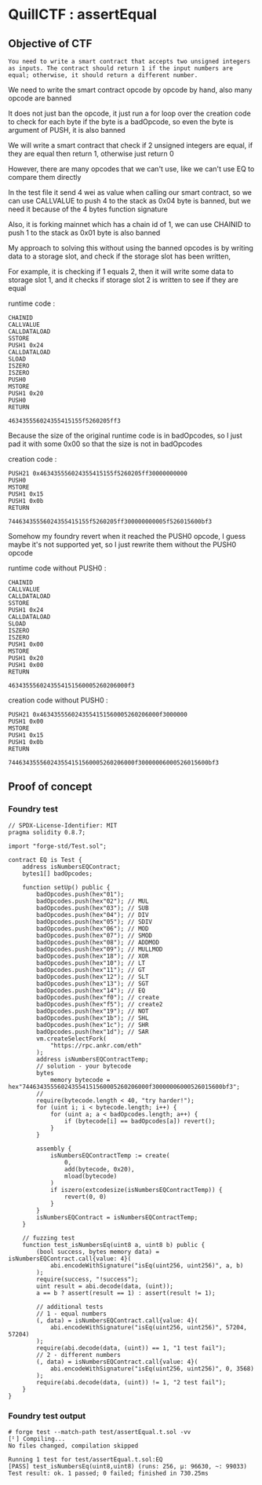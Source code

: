 # QuillCTF : assertEqual

## Objective of CTF
```
You need to write a smart contract that accepts two unsigned integers as inputs. The contract should return 1 if the input numbers are equal; otherwise, it should return a different number.
```

We need to write the smart contract opcode by opcode by hand, also many opcode are banned

It does not just ban the opcode, it just run a for loop over the creation code to check for each byte if the byte is a badOpcode, so even the byte is argument of PUSH, it is also banned

We will write a smart contract that check if 2 unsigned integers are equal, if they are equal then return 1, otherwise just return 0

However, there are many opcodes that we can't use, like we can't use EQ to compare them directly

In the test file it send 4 wei as value when calling our smart contract, so we can use CALLVALUE to push 4 to the stack as 0x04 byte is banned, but we need it because of the 4 bytes function signature

Also, it is forking mainnet which has a chain id of 1, we can use CHAINID to push 1 to the stack as 0x01 byte is also banned

My approach to solving this without using the banned opcodes is by writing data to a storage slot, and check if the storage slot has been written, 

For example, it is checking if 1 equals 2, then it will write some data to storage slot 1, and it checks if storage slot 2 is written to see if they are equal 

runtime code :
```
CHAINID
CALLVALUE
CALLDATALOAD
SSTORE
PUSH1 0x24
CALLDATALOAD
SLOAD
ISZERO
ISZERO
PUSH0
MSTORE
PUSH1 0x20
PUSH0
RETURN

463435556024355415155f5260205ff3
```

Because the size of the original runtime code is in badOpcodes, so I just pad it with some 0x00 so that the size is not in badOpcodes

creation code :
```
PUSH21 0x463435556024355415155f5260205ff30000000000
PUSH0
MSTORE
PUSH1 0x15
PUSH1 0x0b
RETURN

74463435556024355415155f5260205ff300000000005f526015600bf3
```

Somehow my foundry revert when it reached the PUSH0 opcode, I guess maybe it's not supported yet, so I just rewrite them without the PUSH0 opcode

runtime code without PUSH0 :
```
CHAINID
CALLVALUE
CALLDATALOAD
SSTORE
PUSH1 0x24
CALLDATALOAD
SLOAD
ISZERO
ISZERO
PUSH1 0x00
MSTORE
PUSH1 0x20
PUSH1 0x00
RETURN

4634355560243554151560005260206000f3
```

creation code without PUSH0 :
```
PUSH21 0x4634355560243554151560005260206000f3000000
PUSH1 0x00
MSTORE
PUSH1 0x15
PUSH1 0x0b
RETURN

744634355560243554151560005260206000f30000006000526015600bf3
```

## Proof of concept

### Foundry test

```solidity
// SPDX-License-Identifier: MIT
pragma solidity 0.8.7;

import "forge-std/Test.sol";

contract EQ is Test {
    address isNumbersEQContract;
    bytes1[] badOpcodes;

    function setUp() public {
        badOpcodes.push(hex"01");
        badOpcodes.push(hex"02"); // MUL
        badOpcodes.push(hex"03"); // SUB
        badOpcodes.push(hex"04"); // DIV
        badOpcodes.push(hex"05"); // SDIV
        badOpcodes.push(hex"06"); // MOD
        badOpcodes.push(hex"07"); // SMOD
        badOpcodes.push(hex"08"); // ADDMOD
        badOpcodes.push(hex"09"); // MULLMOD
        badOpcodes.push(hex"18"); // XOR
        badOpcodes.push(hex"10"); // LT
        badOpcodes.push(hex"11"); // GT
        badOpcodes.push(hex"12"); // SLT
        badOpcodes.push(hex"13"); // SGT
        badOpcodes.push(hex"14"); // EQ
        badOpcodes.push(hex"f0"); // create
        badOpcodes.push(hex"f5"); // create2
        badOpcodes.push(hex"19"); // NOT
        badOpcodes.push(hex"1b"); // SHL
        badOpcodes.push(hex"1c"); // SHR
        badOpcodes.push(hex"1d"); // SAR
        vm.createSelectFork(
            "https://rpc.ankr.com/eth"
        );
        address isNumbersEQContractTemp;
        // solution - your bytecode
        bytes
            memory bytecode = hex"744634355560243554151560005260206000f30000006000526015600bf3";
        //
        require(bytecode.length < 40, "try harder!");
        for (uint i; i < bytecode.length; i++) {
            for (uint a; a < badOpcodes.length; a++) {
                if (bytecode[i] == badOpcodes[a]) revert();
            }
        }

        assembly {
            isNumbersEQContractTemp := create(
                0,
                add(bytecode, 0x20),
                mload(bytecode)
            )
            if iszero(extcodesize(isNumbersEQContractTemp)) {
                revert(0, 0)
            }
        }
        isNumbersEQContract = isNumbersEQContractTemp;
    }

    // fuzzing test
    function test_isNumbersEq(uint8 a, uint8 b) public {
        (bool success, bytes memory data) = isNumbersEQContract.call{value: 4}(
            abi.encodeWithSignature("isEq(uint256, uint256)", a, b)
        );
        require(success, "!success");
        uint result = abi.decode(data, (uint));
        a == b ? assert(result == 1) : assert(result != 1);

        // additional tests
        // 1 - equal numbers
        (, data) = isNumbersEQContract.call{value: 4}(
            abi.encodeWithSignature("isEq(uint256, uint256)", 57204, 57204)
        );
        require(abi.decode(data, (uint)) == 1, "1 test fail");
        // 2 - different numbers
        (, data) = isNumbersEQContract.call{value: 4}(
            abi.encodeWithSignature("isEq(uint256, uint256)", 0, 3568)
        );
        require(abi.decode(data, (uint)) != 1, "2 test fail");
    }
}
```

### Foundry test output

```
# forge test --match-path test/assertEqual.t.sol -vv
[⠃] Compiling...
No files changed, compilation skipped

Running 1 test for test/assertEqual.t.sol:EQ
[PASS] test_isNumbersEq(uint8,uint8) (runs: 256, μ: 96630, ~: 99033)
Test result: ok. 1 passed; 0 failed; finished in 730.25ms
```